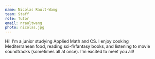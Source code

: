 ```yaml
---
name: Nicolas Rault-Wang
team: Staff
role: Tutor
email: nraultwang
photo: nicolas.jpg
---
```


Hi! I'm a junior studying Applied Math and CS. I enjoy cooking Mediterranean food, reading sci-fi/fantasy books, and listening to movie soundtracks (sometimes all at once). I'm excited to meet you all!